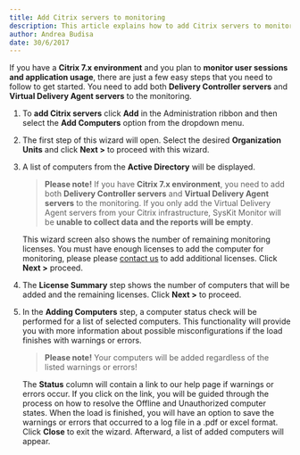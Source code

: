```yaml
---
title: Add Citrix servers to monitoring
description: This article explains how to add Citrix servers to monitoring to properly collect all the data.
author: Andrea Budisa
date: 30/6/2017
---
```


If you have a __Citrix 7.x environment__ and you plan to __monitor user sessions and application usage__, there are just a few easy steps that you need to follow to get started. You need to add both __Delivery Controller servers__ and __Virtual Delivery Agent servers__ to the monitoring.

1. To __add Citrix servers__ click __Add__ in the Administration ribbon and then select the __Add Computers__ option from the dropdown menu.

2. The first step of this wizard will open. Select the desired __Organization Units__ and click __Next >__ to proceed with this wizard.

3. A list of computers from the __Active Directory__ will be displayed.
   
      > __Please note!__ If you have __Citrix 7.x environment__, you need to add both __Delivery Controller servers__ and __Virtual Delivery Agent servers__ to the monitoring. If you only add the Virtual Delivery Agent servers from your Citrix infrastructure, SysKit Monitor will be __unable to collect data and the reports will be empty__.

    This wizard screen also shows the number of remaining monitoring licenses. You must have enough licenses to add the computer for monitoring, please please [contact us](https://www.syskit.com/company/contact-us) to add additional licenses. Click __Next >__ proceed. 
    
4. The __License Summary__ step shows the number of computers that will be added and the remaining licenses. Click __Next >__ to proceed.

5. In the __Adding Computers__ step, a computer status check will be performed for a list of selected computers. This functionality will provide you with more information about possible misconfigurations if the load finishes with warnings or errors.
      > __Please note!__ Your computers will be added regardless of the listed warnings or errors!

      The __Status__ column will contain a link to our help page if warnings or errors occur. If you click on the link, you will be guided through the process on how to resolve the Offline and Unauthorized computer states. When the load is finished, you will have an option to save the warnings or errors that occurred to a log file in a .pdf or excel format. Click __Close__ to exit the wizard. Afterward, a list of added computers will appear.
